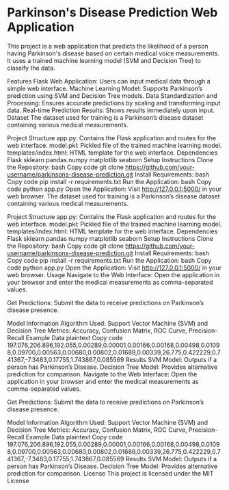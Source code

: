 # Parkinson's Disease Prediction Web Application
This project is a web application that predicts the likelihood of a person having Parkinson's disease based on certain medical voice measurements. It uses a trained machine learning model (SVM and Decision Tree) to classify the data.

Features
Flask Web Application: Users can input medical data through a simple web interface.
Machine Learning Model: Supports Parkinson’s prediction using SVM and Decision Tree models.
Data Standardization and Processing: Ensures accurate predictions by scaling and transforming input data.
Real-time Prediction Results: Shows results immediately upon input.
Dataset
The dataset used for training is a Parkinson’s disease dataset containing various medical measurements.

Project Structure
app.py: Contains the Flask application and routes for the web interface.
model.pkl: Pickled file of the trained machine learning model.
templates/index.html: HTML template for the web interface.
Dependencies
Flask
sklearn
pandas
numpy
matplotlib
seaborn
Setup Instructions
Clone the Repository:
bash
Copy code
git clone https://github.com/your-username/parkinsons-disease-prediction.git
Install Requirements:
bash
Copy code
pip install -r requirements.txt
Run the Application:
bash
Copy code
python app.py
Open the Application: Visit http://127.0.0.1:5000/ in your web browser.
The dataset used for training is a Parkinson’s disease dataset containing various medical measurements.

Project Structure
app.py: Contains the Flask application and routes for the web interface.
model.pkl: Pickled file of the trained machine learning model.
templates/index.html: HTML template for the web interface.
Dependencies
Flask
sklearn
pandas
numpy
matplotlib
seaborn
Setup Instructions
Clone the Repository:
bash
Copy code
git clone https://github.com/your-username/parkinsons-disease-prediction.git
Install Requirements:
bash
Copy code
pip install -r requirements.txt
Run the Application:
bash
Copy code
python app.py
Open the Application: Visit http://127.0.0.1:5000/ in your web browser.
Usage
Navigate to the Web Interface: Open the application in your browser and enter the medical measurements as comma-separated values.

Get Predictions: Submit the data to receive predictions on Parkinson’s disease presence.

Model Information
Algorithm Used: Support Vector Machine (SVM) and Decision Tree
Metrics: Accuracy, Confusion Matrix, ROC Curve, Precision-Recall
Example Data
plaintext
Copy code
197.076,206.896,192.055,0.00289,0.00001,0.00166,0.00168,0.00498,0.01098,0.09700,0.00563,0.00680,0.00802,0.01689,0.00339,26.775,0.422229,0.741367,-7.3483,0.17755,1.743867,0.085569
Results
SVM Model: Outputs if a person has Parkinson’s Disease.
Decision Tree Model: Provides alternative prediction for comparison.
Navigate to the Web Interface: Open the application in your browser and enter the medical measurements as comma-separated values.

Get Predictions: Submit the data to receive predictions on Parkinson’s disease presence.

Model Information
Algorithm Used: Support Vector Machine (SVM) and Decision Tree
Metrics: Accuracy, Confusion Matrix, ROC Curve, Precision-Recall
Example Data
plaintext
Copy code
197.076,206.896,192.055,0.00289,0.00001,0.00166,0.00168,0.00498,0.01098,0.09700,0.00563,0.00680,0.00802,0.01689,0.00339,26.775,0.422229,0.741367,-7.3483,0.17755,1.743867,0.085569
Results
SVM Model: Outputs if a person has Parkinson’s Disease.
Decision Tree Model: Provides alternative prediction for comparison.
License
This project is licensed under the MIT License
